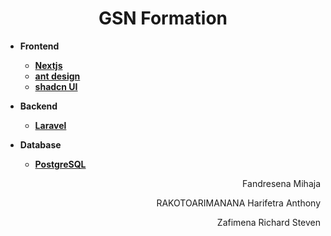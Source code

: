 <h1 align="center">GSN Formation</h1>

* **Frontend**

  * [**Nextjs**](https://nextjs.org/)
  * [**ant design**](https://ant.design/)
  * [**shadcn UI**](https://ui.shadcn.com/)
* **Backend**

  * [**Laravel**](https://laravel.com/)
* **Database**

  * [**PostgreSQL**](https://www.postgresql.org/)

<p align="right">Fandresena Mihaja</p>
<p align="right">RAKOTOARIMANANA Harifetra Anthony</p>
<p align="right">Zafimena Richard Steven</p>
